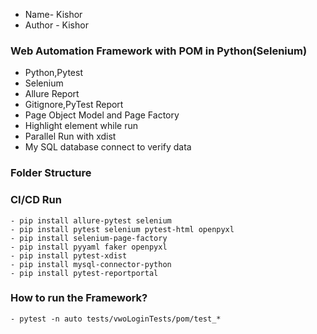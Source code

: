 - Name- Kishor
- Author - Kishor

### Web Automation Framework with POM in Python(Selenium)

- Python,Pytest
- Selenium
- Allure Report
- Gitignore,PyTest Report
- Page Object Model and Page Factory
- Highlight element while run
- Parallel Run with xdist
- My SQL database connect to verify data

### Folder Structure

### CI/CD Run
````
- pip install allure-pytest selenium
- pip install pytest selenium pytest-html openpyxl
- pip install selenium-page-factory
- pip install pyyaml faker openpyxl
- pip install pytest-xdist
- pip install mysql-connector-python
- pip install pytest-reportportal
````

### How to run the Framework? 
````
- pytest -n auto tests/vwoLoginTests/pom/test_*